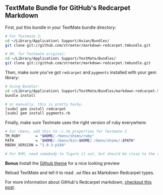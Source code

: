 TextMate Bundle for GitHub's Redcarpet Markdown
-----------------------------------------------

First, put this bundle in your TextMate bundle directory:

``` bash
# For Textmate 2:
cd ~/Library/Application\ Support/Avian/Bundles/
git clone git://github.com/streeter/markdown-redcarpet.tmbundle.git

# OR, for Textmate original:
cd ~/Library/Application\ Support/TextMate/Bundles/
git clone git://github.com/streeter/markdown-redcarpet.tmbundle.git
```


Then, make sure you've got `redcarpet` and `pygments` installed with your gem library:

``` bash
# Using Bundler:
cd ~/Library/Application\ Support/TextMate/Bundles/markdown-redcarpet.tmbundle
bundle install

# or manually, this is pretty hacky.
[sudo] gem install redcarpet
[sudo] gem install pygments.rb
```

Finally, make sure Textmate uses the right version of ruby everywhere:

``` bash
# For rbenv, add this to ~/.tm_properties for Textmate 2
TM_RUBY       = "$HOME/.rbenv/shims/ruby"
PATH          = "$HOME/.rbenv/bin:$HOME/.rbenv/shims/:$PATH"
RBENV_VERSION = "1.9.3-p194"

# For RVM, need somebody to figure it out, but should be close to the rbenv version

```

**Bonus** Install the [Github theme][github-theme] for a nice looking preview

Reload TextMate and tell it to read `.md` files as Markdown Redcarpet types.

For more information about GitHub's Redcarpet markdown, [checkout this post][github-flavored-markdown].


[github-flavored-markdown]: http://github.github.com/github-flavored-markdown/
[github-theme]: https://github.com/kneath/github_textmate_preview
